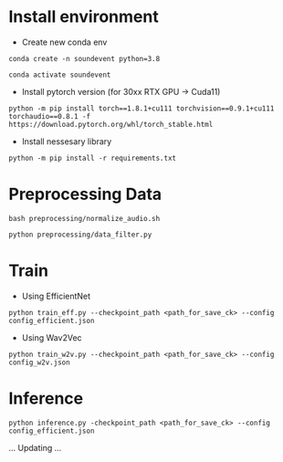 
# Install environment

- Create new conda env

```conda create -n soundevent python=3.8```

```conda activate soundevent```

- Install pytorch version (for 30xx RTX GPU -> Cuda11)

```python -m pip install torch==1.8.1+cu111 torchvision==0.9.1+cu111 torchaudio==0.8.1 -f https://download.pytorch.org/whl/torch_stable.html```

- Install nessesary library

```python -m pip install -r requirements.txt```

# Preprocessing Data

```bash preprocessing/normalize_audio.sh```

```python preprocessing/data_filter.py```

# Train 

- Using EfficientNet

```python train_eff.py --checkpoint_path <path_for_save_ck> --config config_efficient.json ```

- Using Wav2Vec

```python train_w2v.py --checkpoint_path <path_for_save_ck> --config config_w2v.json ```

# Inference 

```python inference.py -checkpoint_path <path_for_save_ck> --config config_efficient.json```

... Updating ...